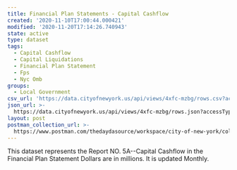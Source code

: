 ```yaml
---
title: Financial Plan Statements - Capital Cashflow
created: '2020-11-10T17:00:44.000421'
modified: '2020-11-20T17:14:26.740943'
state: active
type: dataset
tags:
  - Capital Cashflow
  - Capital Liquidations
  - Financial Plan Statement
  - Fps
  - Nyc Omb
groups:
  - Local Government
csv_url: 'https://data.cityofnewyork.us/api/views/4xfc-mzbg/rows.csv?accessType=DOWNLOAD'
json_url: >-
  https://data.cityofnewyork.us/api/views/4xfc-mzbg/rows.json?accessType=DOWNLOAD
layout: post
postman_collection_url: >-
  https://www.postman.com/thedaydasource/workspace/city-of-new-york/collection/15909983-a03deaf5-3784-4051-a5fe-2316a22bce33
---
```

This dataset represents the Report NO. 5A--Capital Cashflow in the Financial Plan Statement   Dollars are in millions. It is updated Monthly.
